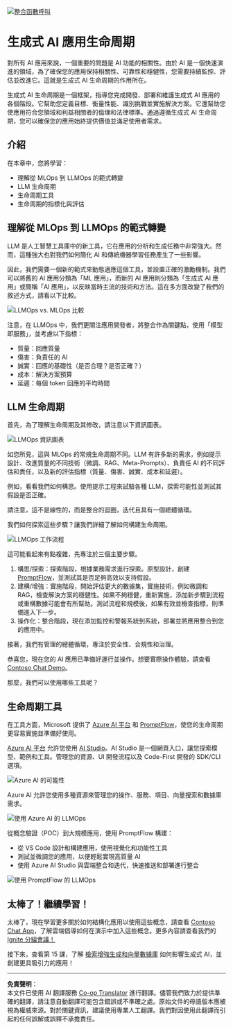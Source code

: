 <!--
CO_OP_TRANSLATOR_METADATA:
{
  "original_hash": "b9d32511b27373a1b21b5789d4fda057",
  "translation_date": "2025-10-17T15:16:56+00:00",
  "source_file": "14-the-generative-ai-application-lifecycle/README.md",
  "language_code": "mo"
}
-->
[![整合函數呼叫](../../../translated_images/14-lesson-banner.066d74a31727ac121eeac06376a068a397d8e335281e63ce94130d11f516e46b.mo.png)](https://youtu.be/ewtQY_RJrzs?si=dyJ2bjiljH7UUHCh)

# 生成式 AI 應用生命周期

對所有 AI 應用來說，一個重要的問題是 AI 功能的相關性。由於 AI 是一個快速演進的領域，為了確保您的應用保持相關性、可靠性和穩健性，您需要持續監控、評估並改進它。這就是生成式 AI 生命周期的作用所在。

生成式 AI 生命周期是一個框架，指導您完成開發、部署和維護生成式 AI 應用的各個階段。它幫助您定義目標、衡量性能、識別挑戰並實施解決方案。它還幫助您使應用符合您領域和利益相關者的倫理和法律標準。通過遵循生成式 AI 生命周期，您可以確保您的應用始終提供價值並滿足使用者需求。

## 介紹

在本章中，您將學習：

- 理解從 MLOps 到 LLMOps 的範式轉變
- LLM 生命周期
- 生命周期工具
- 生命周期的指標化與評估

## 理解從 MLOps 到 LLMOps 的範式轉變

LLM 是人工智慧工具庫中的新工具，它在應用的分析和生成任務中非常強大。然而，這種強大也對我們如何簡化 AI 和傳統機器學習任務產生了一些影響。

因此，我們需要一個新的範式來動態適應這個工具，並設置正確的激勵機制。我們可以將舊的 AI 應用分類為「ML 應用」，而新的 AI 應用則分類為「生成式 AI 應用」或簡稱「AI 應用」，以反映當時主流的技術和方法。這在多方面改變了我們的敘述方式，請看以下比較。

![LLMOps vs. MLOps 比較](../../../translated_images/01-llmops-shift.29bc933cb3bb0080a562e1655c0c719b71a72c3be6252d5c564b7f598987e602.mo.png)

注意，在 LLMOps 中，我們更關注應用開發者，將整合作為關鍵點，使用「模型即服務」，並考慮以下指標：

- 質量：回應質量
- 傷害：負責任的 AI
- 誠實：回應的基礎性（是否合理？是否正確？）
- 成本：解決方案預算
- 延遲：每個 token 回應的平均時間

## LLM 生命周期

首先，為了理解生命周期及其修改，請注意以下資訊圖表。

![LLMOps 資訊圖表](../../../translated_images/02-llmops.70a942ead05a7645db740f68727d90160cb438ab71f0fb20548bc7fe5cad83ff.mo.png)

如您所見，這與 MLOps 的常規生命周期不同。LLM 有許多新的需求，例如提示設計、改進質量的不同技術（微調、RAG、Meta-Prompts）、負責任 AI 的不同評估和責任，以及新的評估指標（質量、傷害、誠實、成本和延遲）。

例如，看看我們如何構思。使用提示工程來試驗各種 LLM，探索可能性並測試其假設是否正確。

請注意，這不是線性的，而是整合的迴圈，迭代且具有一個總體循環。

我們如何探索這些步驟？讓我們詳細了解如何構建生命周期。

![LLMOps 工作流程](../../../translated_images/03-llm-stage-flows.3a1e1c401235a6cfa886ed6ba04aa52a096a545e1bc44fa54d7d5983a7201892.mo.png)

這可能看起來有點複雜，先專注於三個主要步驟。

1. 構思/探索：探索階段，根據業務需求進行探索。原型設計，創建 [PromptFlow](https://microsoft.github.io/promptflow/index.html?WT.mc_id=academic-105485-koreyst)，並測試其是否足夠高效以支持假設。
2. 建構/增強：實施階段，開始評估更大的數據集，實施技術，例如微調和 RAG，檢查解決方案的穩健性。如果不夠穩健，重新實施，添加新步驟到流程或重構數據可能會有所幫助。測試流程和規模後，如果有效並檢查指標，則準備進入下一步。
3. 操作化：整合階段，現在添加監控和警報系統到系統，部署並將應用整合到您的應用中。

接著，我們有管理的總體循環，專注於安全性、合規性和治理。

恭喜您，現在您的 AI 應用已準備好運行並操作。想要實際操作體驗，請查看 [Contoso Chat Demo](https://nitya.github.io/contoso-chat/?WT.mc_id=academic-105485-koreys)。

那麼，我們可以使用哪些工具呢？

## 生命周期工具

在工具方面，Microsoft 提供了 [Azure AI 平台](https://azure.microsoft.com/solutions/ai/?WT.mc_id=academic-105485-koreys) 和 [PromptFlow](https://microsoft.github.io/promptflow/index.html?WT.mc_id=academic-105485-koreyst)，使您的生命周期更容易實施並準備好使用。

[Azure AI 平台](https://azure.microsoft.com/solutions/ai/?WT.mc_id=academic-105485-koreys) 允許您使用 [AI Studio](https://ai.azure.com/?WT.mc_id=academic-105485-koreys)。AI Studio 是一個網頁入口，讓您探索模型、範例和工具。管理您的資源、UI 開發流程以及 Code-First 開發的 SDK/CLI 選項。

![Azure AI 的可能性](../../../translated_images/04-azure-ai-platform.80203baf03a12fa8b166e194928f057074843d1955177baf0f5b53d50d7b6153.mo.png)

Azure AI 允許您使用多種資源來管理您的操作、服務、項目、向量搜索和數據庫需求。

![使用 Azure AI 的 LLMOps](../../../translated_images/05-llm-azure-ai-prompt.a5ce85cdbb494bdf95420668e3464aae70d8b22275a744254e941dd5e73ae0d2.mo.png)

從概念驗證（POC）到大規模應用，使用 PromptFlow 構建：

- 從 VS Code 設計和構建應用，使用視覺化和功能性工具
- 測試並微調您的應用，以便輕鬆實現高質量 AI
- 使用 Azure AI Studio 與雲端整合和迭代，快速推送和部署進行整合

![使用 PromptFlow 的 LLMOps](../../../translated_images/06-llm-promptflow.a183eba07a3a7fdf4aa74db92a318b8cbbf4a608671f6b166216358d3203d8d4.mo.png)

## 太棒了！繼續學習！

太棒了，現在學習更多關於如何結構化應用以使用這些概念，請查看 [Contoso Chat App](https://nitya.github.io/contoso-chat/?WT.mc_id=academic-105485-koreyst)，了解雲端倡導如何在演示中加入這些概念。更多內容請查看我們的 [Ignite 分組會議！](https://www.youtube.com/watch?v=DdOylyrTOWg)

接下來，查看第 15 課，了解 [檢索增強生成和向量數據庫](../15-rag-and-vector-databases/README.md?WT.mc_id=academic-105485-koreyst) 如何影響生成式 AI，並創建更具吸引力的應用！

---

**免責聲明**：  
本文件已使用 AI 翻譯服務 [Co-op Translator](https://github.com/Azure/co-op-translator) 進行翻譯。儘管我們致力於提供準確的翻譯，請注意自動翻譯可能包含錯誤或不準確之處。原始文件的母語版本應被視為權威來源。對於關鍵資訊，建議使用專業人工翻譯。我們對因使用此翻譯而引起的任何誤解或誤釋不承擔責任。